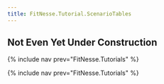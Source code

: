 ```yaml
---
title: FitNesse.Tutorial.ScenarioTables
---
```

## Not Even Yet Under Construction
{% include nav prev="FitNesse.Tutorials" %}

{% include nav prev="FitNesse.Tutorials" %}
 
